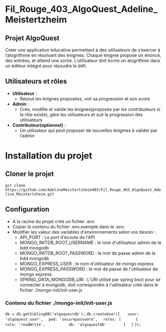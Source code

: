 # Fil_Rouge_403_AlgoQuest_Adeline_Meistertzheim

## Projet AlgoQuest

Créer une application éducative permettant à des utilisateurs de s’exercer à l’alogrithmie en résolvant des énigmes. Chaque énigme propose un énoncé, des entrées, et attend une sortie. L’utilisateur doit écrire un alogrithme dans un éditeur intégré pour résoudre le défi.

## Utilisateurs et rôles

- **Utilisateur** : 
    - Résout les énignes proposées, voit sa progression et son score
- **Admin** : 
    - Crée, modifie et valide les énignes(proposée par les contributeurs si le rôle existe), gére les utilisateurs et suit la progression des utilisateurs
- **Contributeur(optionnel)** : 
    - Un utilisateur qui peut proposer de nouvelles énigmes à valider par l’admin

# Installation du projet

## Cloner le projet

``` git clone https://github.com/AdelineMeistertzheim403/Fil_Rouge_403_AlgoQuest_Adeline_Meistertzheim.git ```

## Configuration

- A la racine du projet créé un fichier .env
- Copier le contenu du fichier .env.exemple dans le .env
- Modifier les valeur des variables d'environnements selon vos besoin : 
    - API_PORT : Le port d'écoute de l'API
    - MONGO_INITDB_ROOT_USERNAME : le nom d'utilisateur admin de la bdd mongodb
    - MONGO_INITDB_ROOT_PASSWORD : le mot de passe admin de la bdd mongodb
    - MONGO_EXPRESS_USER : le nom d'utilisateur de mongo express
    - MONGO_EXPRESS_PASSWORD : le mot de passe de l'utilisateur de mongo express
    - SPRING_DATA_MONGODB_URI : L'URI utilisé par spring boot pour se connecter à mongodb, doit correspondre à l'utilisateur créé dans le fichier ./mongo-init/init-user.js

### Contenu du fichier ./mongo-init/init-user.js

``` db = db.getSiblingDB('algoquestdb'); ```
``` db.createUser({ ```
```    user: 'algoquest_user', ```
```   pwd: 'securepassword', ```
```   roles: [ ```
```       { ```
```           role: 'readWrite', ```
```           db: 'algoquestdb' ```
```        } ```
```   ] ```
``` }); ```

